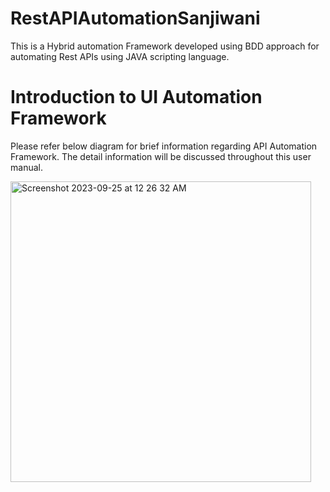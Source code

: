 # RestAPIAutomationSanjiwani

This is a Hybrid automation Framework developed using BDD approach for automating Rest APIs using JAVA scripting language.

# Introduction to UI Automation Framework 
Please refer below diagram for brief information regarding API Automation Framework. The detail information will be discussed throughout this user manual.

<img width="481" alt="Screenshot 2023-09-25 at 12 26 32 AM" src="https://github.com/sanjiwanis2/RestAPIAutomationSanjiwani/assets/112940142/5a826082-e32e-4eb3-bb59-63cb893a4a9c">

